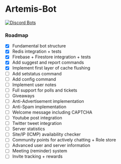 # Artemis-Bot
[![Discord Bots](https://top.gg/api/widget/status/566616056165302282.svg)](https://top.gg/bot/566616056165302282)

### Roadmap
- [x] Fundamental bot structure
- [x] Redis integration + tests
- [x] Firebase + Firestore integration + tests
- [x] Add suggest and report commands
- [x] Implement first layer of cache flushing
- [ ] Add setstatus command
- [ ] Add config command
- [ ] Implement user notes
- [ ] Full support for polls and tickets
- [ ] Giveaways
- [ ] Anti-Advertisement implementation
- [ ] Anti-Spam implementation
- [ ] Welcome message including CAPTCHA
- [ ] Youtube post integration
- [ ] Twitter tweet integration
- [ ] Server statistics
- [ ] Site/IP (ICMP) availability checker
- [ ] Community points for actively chatting + Role store
- [ ] Advanced user and server information
- [ ] Meeting (reminder) system
- [ ] Invite tracking + rewards
